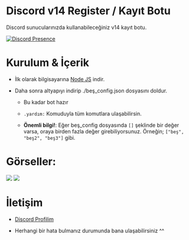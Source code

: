 # Discord v14 Register / Kayıt Botu

Discord sunucularınızda kullanabileceğiniz v14 kayıt botu.

[![Discord Presence](https://lanyard-profile-readme.vercel.app/api/928259219038302258?hideDiscrim=true)](https://discord.com/users/928259219038302258)

# Kurulum & İçerik

- İlk olarak bilgisayarına [Node JS](https://nodejs.org/en/) indir.

- Daha sonra altyapıyı indirip ./beş_config.json dosyasını doldur.

	- Bu kadar bot hazır

	-  `.yardım:` Komuduyla tüm komutlara ulaşabilirsin.

	- **Önemli bilgi!**: Eğer beş_config dosyasında `[]` şeklinde bir değer varsa, oraya birden fazla değer girebiliyorsunuz. Örneğin; `["beş", "beş2", "beş3"]` gibi.

# Görseller:

<img  src="https://cdn.discordapp.com/attachments/930486300639891466/1019266456736772158/2022-09-13_17-47-33.png">
<img  src="https://cdn.discordapp.com/attachments/930486300639891466/1019266456975851560/2022-09-13_17-47-54.png">
  
# İletişim

- [Discord Profilim](https://discord.com/users/928259219038302258)

- Herhangi bir hata bulmanız durumunda bana ulaşabilirsiniz ^^
